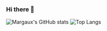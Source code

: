 ### Hi there 👋
![Margaux's GitHub stats](https://github-readme-stats.vercel.app/api?username=margaux83&show_icons=true&theme=tokyonight&hide=contribs)
![Top Langs](https://github-readme-stats.vercel.app/api/top-langs/?username=margaux83&layout=compact&show_icons=true&theme=tokyonight)
